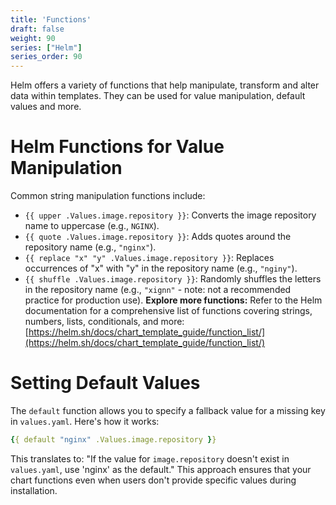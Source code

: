 ```yaml
---
title: 'Functions'
draft: false
weight: 90
series: ["Helm"]
series_order: 90
---
```

Helm offers a variety of functions that help manipulate, transform and alter data within templates.
They can be used for value manipulation, default values and more.
# Helm Functions for Value Manipulation
Common string manipulation functions include:
- `{{ upper .Values.image.repository }}`: Converts the image repository name to uppercase (e.g., `NGINX`).
- `{{ quote .Values.image.repository }}`: Adds quotes around the repository name (e.g., `"nginx"`).
- `{{ replace "x" "y" .Values.image.repository }}`: Replaces occurrences of "x" with "y" in the repository name (e.g., `"nginy"`).
- `{{ shuffle .Values.image.repository }}`: Randomly shuffles the letters in the repository name (e.g., `"xignn"` - note: not a recommended practice for production use).
**Explore more functions:** Refer to the Helm documentation for a comprehensive list of functions covering strings, numbers, lists, conditionals, and more: [https://helm.sh/docs/chart_template_guide/function_list/](https://helm.sh/docs/chart_template_guide/function_list/)
# Setting Default Values
The `default` function allows you to specify a fallback value for a missing key in `values.yaml`. Here's how it works:
```yaml
{{ default "nginx" .Values.image.repository }}
```
This translates to: "If the value for `image.repository` doesn't exist in `values.yaml`, use 'nginx' as the default."
This approach ensures that your chart functions even when users don't provide specific values during installation.
